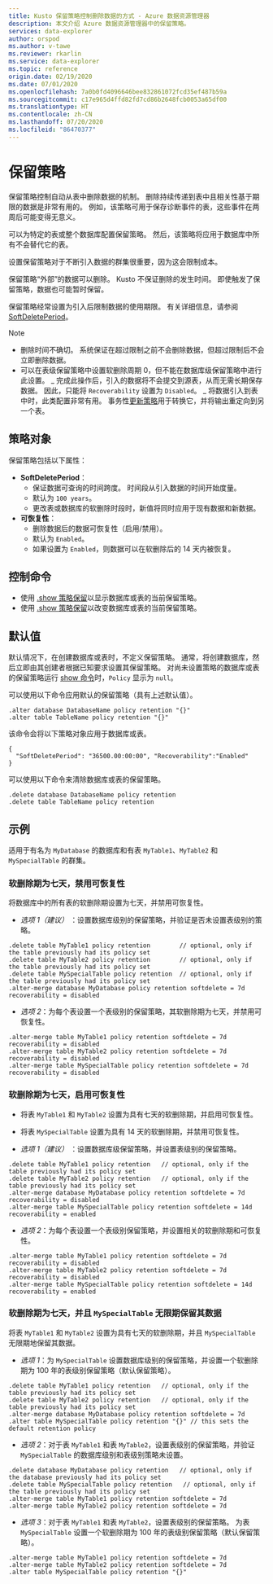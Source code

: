 ```yaml
---
title: Kusto 保留策略控制删除数据的方式 - Azure 数据资源管理器
description: 本文介绍 Azure 数据资源管理器中的保留策略。
services: data-explorer
author: orspod
ms.author: v-tawe
ms.reviewer: rkarlin
ms.service: data-explorer
ms.topic: reference
origin.date: 02/19/2020
ms.date: 07/01/2020
ms.openlocfilehash: 7a0b0fd4096646bee832861072fcd35ef487b59a
ms.sourcegitcommit: c17e965d4ffd82fd7cd86b2648fcb0053a65df00
ms.translationtype: HT
ms.contentlocale: zh-CN
ms.lasthandoff: 07/20/2020
ms.locfileid: "86470377"
---
```

# <a name="retention-policy"></a>保留策略

保留策略控制自动从表中删除数据的机制。 删除持续传递到表中且相关性基于期限的数据是非常有用的。 例如，该策略可用于保存诊断事件的表，这些事件在两周后可能变得无意义。

可以为特定的表或整个数据库配置保留策略。
然后，该策略将应用于数据库中所有不会替代它的表。

设置保留策略对于不断引入数据的群集很重要，因为这会限制成本。

保留策略“外部”的数据可以删除。 Kusto 不保证删除的发生时间。 即使触发了保留策略，数据也可能暂时保留。

保留策略经常设置为引入后限制数据的使用期限。
有关详细信息，请参阅 [SoftDeletePeriod](#the-policy-object)。

> [!NOTE]
>
> - 删除时间不确切。 系统保证在超过限制之前不会删除数据，但超过限制后不会立即删除数据。
> - 可以在表级保留策略中设置软删除周期 0，但不能在数据库级保留策略中进行此设置。
>   _ 完成此操作后，引入的数据将不会提交到源表，从而无需长期保存数据。 因此，只能将 `Recoverability` 设置为 `Disabled`。
>   _ 将数据引入到表中时，此类配置非常有用。
>   事务性[更新策略](updatepolicy.md)用于转换它，并将输出重定向到另一个表。

## <a name="the-policy-object"></a>策略对象

保留策略包括以下属性：

- **SoftDeletePeriod**：
  - 保证数据可查询的时间跨度。 时间段从引入数据的时间开始度量。
  - 默认为 `100 years`。
  - 更改表或数据库的软删除时段时，新值将同时应用于现有数据和新数据。
- **可恢复性**：
  - 删除数据后的数据可恢复性（启用/禁用）。
  - 默认为 `Enabled`。
  - 如果设置为 `Enabled`，则数据可以在软删除后的 14 天内被恢复。

## <a name="control-commands"></a>控制命令

- 使用 [.show 策略保留](../management/retention-policy.md)以显示数据库或表的当前保留策略。
- 使用 [.show 策略保留](../management/retention-policy.md)以改变数据库或表的当前保留策略。

## <a name="defaults"></a>默认值

默认情况下，在创建数据库或表时，不定义保留策略。 通常，将创建数据库，然后立即由其创建者根据已知要求设置其保留策略。
对尚未设置策略的数据库或表的保留策略运行 [show 命令](../management/retention-policy.md)时，`Policy` 显示为 `null`。

可以使用以下命令应用默认的保留策略（具有上述默认值）。

```kusto
.alter database DatabaseName policy retention "{}"
.alter table TableName policy retention "{}"
```

该命令会将以下策略对象应用于数据库或表。

```kusto
{
  "SoftDeletePeriod": "36500.00:00:00", "Recoverability":"Enabled"
}
```

可以使用以下命令来清除数据库或表的保留策略。

```kusto
.delete database DatabaseName policy retention
.delete table TableName policy retention
```

## <a name="examples"></a>示例

适用于有名为 `MyDatabase` 的数据库和有表 `MyTable1`、`MyTable2` 和 `MySpecialTable` 的群集。

### <a name="soft-delete-period-of-seven-days-and-recoverability-disabled"></a>软删除期为七天，禁用可恢复性

将数据库中的所有表的软删除期设置为七天，并禁用可恢复性。

- _选项 1（建议）_ ：设置数据库级别的保留策略，并验证是否未设置表级别的策略。

```kusto
.delete table MyTable1 policy retention        // optional, only if the table previously had its policy set
.delete table MyTable2 policy retention        // optional, only if the table previously had its policy set
.delete table MySpecialTable policy retention  // optional, only if the table previously had its policy set
.alter-merge database MyDatabase policy retention softdelete = 7d recoverability = disabled
```

- _选项 2_：为每个表设置一个表级别的保留策略，其软删除期为七天，并禁用可恢复性。

```kusto
.alter-merge table MyTable1 policy retention softdelete = 7d recoverability = disabled
.alter-merge table MyTable2 policy retention softdelete = 7d recoverability = disabled
.alter-merge table MySpecialTable policy retention softdelete = 7d recoverability = disabled
```

### <a name="soft-delete-period-of-seven-days-and-recoverability-enabled"></a>软删除期为七天，启用可恢复性

- 将表 `MyTable1` 和 `MyTable2` 设置为具有七天的软删除期，并启用可恢复性。
- 将表 `MySpecialTable` 设置为具有 14 天的软删除期，并禁用可恢复性。

- _选项 1（建议）_ ：设置数据库级保留策略，并设置表级别的保留策略。

```kusto
.delete table MyTable1 policy retention   // optional, only if the table previously had its policy set
.delete table MyTable2 policy retention   // optional, only if the table previously had its policy set
.alter-merge database MyDatabase policy retention softdelete = 7d recoverability = disabled
.alter-merge table MySpecialTable policy retention softdelete = 14d recoverability = enabled
```

- _选项 2_：为每个表设置一个表级别保留策略，并设置相关的软删除期和可恢复性。

```kusto
.alter-merge table MyTable1 policy retention softdelete = 7d recoverability = disabled
.alter-merge table MyTable2 policy retention softdelete = 7d recoverability = disabled
.alter-merge table MySpecialTable policy retention softdelete = 14d recoverability = enabled
```

### <a name="soft-delete-period-of-seven-days-and-myspecialtable-keeps-its-data-indefinitely"></a>软删除期为七天，并且 `MySpecialTable` 无限期保留其数据

将表 `MyTable1` 和 `MyTable2` 设置为具有七天的软删除期，并且 `MySpecialTable` 无限期地保留其数据。

- _选项 1_：为 `MySpecialTable` 设置数据库级别的保留策略，并设置一个软删除期为 100 年的表级别保留策略（默认保留策略）。

```kusto
.delete table MyTable1 policy retention   // optional, only if the table previously had its policy set
.delete table MyTable2 policy retention   // optional, only if the table previously had its policy set
.alter-merge database MyDatabase policy retention softdelete = 7d
.alter table MySpecialTable policy retention "{}" // this sets the default retention policy
```

- _选项 2_：对于表 `MyTable1` 和表 `MyTable2`，设置表级别的保留策略，并验证 `MySpecialTable` 的数据库级别和表级别策略未设置。

```kusto
.delete database MyDatabase policy retention   // optional, only if the database previously had its policy set
.delete table MySpecialTable policy retention   // optional, only if the table previously had its policy set
.alter-merge table MyTable1 policy retention softdelete = 7d
.alter-merge table MyTable2 policy retention softdelete = 7d
```

- _选项 3_：对于表 `MyTable1` 和表 `MyTable2`，设置表级别的保留策略。 为表 `MySpecialTable` 设置一个软删除期为 100 年的表级别保留策略（默认保留策略）。

```kusto
.alter-merge table MyTable1 policy retention softdelete = 7d
.alter-merge table MyTable2 policy retention softdelete = 7d
.alter table MySpecialTable policy retention "{}"
```
